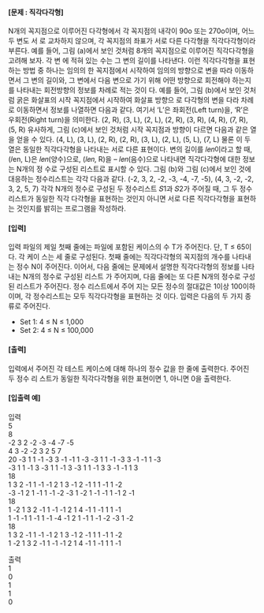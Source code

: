 #### [문제 : 직각다각형]

N개의 꼭지점으로 이루어진 다각형에서 각 꼭지점의 내각이 90o 또는 270o이며, 어느 두 변도 서
로 교차하지 않으며, 각 꼭지점의 좌표가 서로 다른 다각형을 직각다각형이라 부른다.
예를 들어, 그림 (a)에서 보인 것처럼 8개의 꼭지점으로 이루어진 직각다각형을 고려해 보자. 각 변
에 적혀 있는 수는 그 변의 길이를 나타낸다. 이런 직각다각형을 표현하는 방법 중 하나는 임의의
한 꼭지점에서 시작하여 임의의 방향으로 변을 따라 이동하면서 그 변의 길이와, 그 변에서 다음
변으로 가기 위해 어떤 방향으로 회전해야 하는지를 나타내는 회전방향의 정보를 차례로 적는 것이
다. 예를 들어, 그림 (b)에서 보인 것처럼 굵은 화살표의 시작 꼭지점에서 시작하여 화살표 방향으
로 다각형의 변을 다라 차례로 이동하면서 정보를 나열하면 다음과 같다. 여기서 ‘L’은 좌회전(Left
turn)을, ‘R’은 우회전(Right turn)을 의미한다.
(2, R), (3, L), (2, L), (2, R), (3, R), (4, R), (7, R), (5, R)
유사하게, 그림 (c)에서 보인 것처럼 시작 꼭지점과 방향이 다르면 다음과 같은 열을 얻을 수 있다.
(4, L), (3, L), (2, R), (2, R), (3, L), (2, L), (5, L), (7, L)
물론 이 두 열은 동일한 직각다각형을 나타내는 서로 다른 표현이다. 변의 길이를 𝑙𝑒𝑛이라고 할 때,
(𝑙en, L)은 𝑙𝑒𝑛(양수)으로, (𝑙𝑒𝑛, R)을 – 𝑙𝑒𝑛(음수)으로 나타내면 직각다각형에 대한 정보는 N개의 정
수로 구성된 리스트로 표시할 수 있다. 그림 (b)와 그림 (c)에서 보인 것에 대응하는 정수리스트는
각각 다음과 같다.
(-2, 3, 2, -2, -3, -4, -7, -5), (4, 3, -2, -2, 3, 2, 5, 7)
각각 N개의 정수로 구성된 두 정수리스트 𝑆1과 𝑆2가 주어질 때, 그 두 정수 리스트가 동일한 직각
다각형을 표현하는 것인지 아니면 서로 다른 직각다각형을 표현하는 것인지를 밝히는 프로그램을
작성하라.

#### [입력]
입력 파일의 제일 첫째 줄에는 파일에 포함된 케이스의 수 T가 주어진다. 단, T ≤ 65이다. 각 케이
스는 세 줄로 구성된다. 첫째 줄에는 직각다각형의 꼭지점의 개수를 나타내는 정수 N이 주어진다.
이어서, 다음 줄에는 문제에서 설명한 직각다각형의 정보를 나타내는 N개의 정수로 구성된 리스트
가 주어지며, 다음 줄에는 또 다른 N개의 정수로 구성된 리스트가 주어진다. 정수 리스트에서 주어
지는 모든 정수의 절대값은 1이상 100이하이며, 각 정수리스트는 모두 직각다각형을 표현하는 것
이다.
입력은 다음의 두 가지 종류로 주어진다.
* Set 1: 4 ≤ N ≤ 1,000
* Set 2: 4 ≤ N ≤ 100,000

#### [출력]
입력에서 주어진 각 테스트 케이스에 대해 하나의 정수 값을 한 줄에 출력한다. 주어진 두 정수 리
스트가 동일한 직각다각형을 위한 표현이면 1, 아니면 0을 출력한다.

#### [입출력 예]
입력  
5  
8  
-2 3 2 -2 -3 -4 -7 -5  
4 3 -2 -2 3 2 5 7  
20
-3 1 1 -1 -3 3 -1 -1 1 -3 -3 1 1 -1 -3 3 -1 -1 1 -3  
-3 1 1 -1 3 -3 1 1 -1 3 -3 1 1 -1 3 3 -1 -1 1 3  
18  
1 3 2 -1 1 -1 -1 2 1 3 -1 2 -1 1 1 -1 1 -2  
-3 -1 2 1 -1 1 -1 -2 -3 1 -2 1 -1 -1 1 -1 2 -1  
18  
1 -2 1 3 2 -1 1 -1 -1 2 1 4 -1 1 -1 1 1 -1  
1 -1 -1 1 -1 1 -1 -4 -1 2 1 -1 1 -1 -2 -3 1 -2  
18  
1 3 2 -1 1 -1 -1 2 1 3 -1 2 -1 1 1 -1 1 -2  
1 -2 1 3 2 -1 1 -1 -1 2 1 4 -1 1 -1 1 1 -1  
  
출력  
1  
0  
1  
1  
0 
